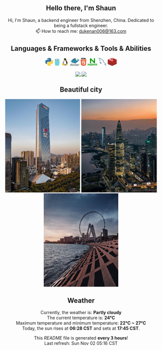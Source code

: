 <h2 align="center">Hello there, I'm Shaun</h2>

<p align="center">
Hi, I'm Shaun, a backend engineer from Shenzhen, China. Dedicated to being a fullstack engineer.
<br>
📫 How to reach me: <a href="mailto: dukenan006@163.com">dukenan006@163.com</a>
</p>


<h2 align="center">Languages & Frameworks & Tools & Abilities</h2>

<p align="center">
  <code><img title="Python" height="25" src="./images/python-5.svg"></code>
  <code><img title="Go" height="25" src="./images/go-logo-1.svg"></code>
  <code><img title="Linux" height="25" src="./images/linux-tux.svg"></code>
  <code><img title="Docker" height="25" src="./images/docker.svg"></code>
  <code><img title="HTML" height="25" src="./images/html5.svg"></code>
  <code><img title="Nginx" height="25" src="./images/nginx-1.svg"></code>
  <code><img title="Mysql" height="25" src="./images/mysql-6.svg"></code>
  <code><img title="Redis" height="25" src="./images/redis.svg"></code>
</p>

<p align=center>
  <a href="https://github.com/anuraghazra/github-readme-stats" title="Go to Source">
    <img height="130" align="center" src="https://github-readme-stats.vercel.app/api?username=DukeNan&show_icons=true&theme=gotham&hide=contribs,issues">
  </a>
  <a href="https://github.com/anuraghazra/github-readme-stats">
  <img height="130" align="center" src="https://github-readme-stats.vercel.app/api/top-langs/?username=DukeNan&hide=shell&title_color=2aa889&text_color=99d1ce&icon_color=2bbc8a&bg_color=0c1014&langs_count=8&layout=compact" />
  </a>
</p>
<h2 align="center">Beautiful city</h2>
<p align=center>
    <img height="300px" src="./images/sz01.jpeg" />
    <img height="300px" src="./images/sz02.jpeg" />
    <img height="300px" src="./images/sz03.jpeg" />
</p>
<h2 align="center">Weather</h2>
<p align="center">
    Currently, the weather is: <b> Partly cloudy</b></br>
    The current temperature is: <b> 24°C</b></br>
    Maximum temperature and minimum temperature: <b>22°C ~ 27°C </b></br>
    Today, the sun rises at <b>06:28 CST</b> and sets at <b>17:45 CST</b>.
</p>
<p align="center">
    This <i>README</i> file is generated <b>every 3 hours</b>!</br>
    Last refresh: Sun Nov 02 05:16 CST <br/>
</p>